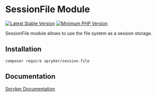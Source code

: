 # SessionFile Module
[![Latest Stable Version](https://poser.pugx.org/spryker/session-file/v/stable.svg)](https://packagist.org/packages/spryker/session-file)
[![Minimum PHP Version](https://img.shields.io/badge/php-%3E%3D%208.3-8892BF.svg)](https://php.net/)

SessionFile module allows to use the file system as a session storage.

## Installation

```
composer require spryker/session-file
```

## Documentation

[Spryker Documentation](https://docs.spryker.com)
